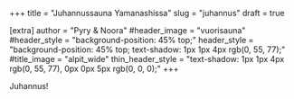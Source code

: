 +++
title = "Juhannussauna Yamanashissa"
slug = "juhannus"
draft = true

[extra]
author = "Pyry & Noora"
#header_image = "vuorisauna"
#header_style = "background-position: 45% top;"
header_style = "background-position: 45% top; text-shadow: 1px 1px 4px rgb(0, 55, 77);"
#title_image = "alpit_wide"
thin_header_style = "text-shadow: 1px 1px 4px rgb(0, 55, 77), 0px 0px 5px rgb(0, 0, 0);"
+++

Juhannus!

<!-- more -->


